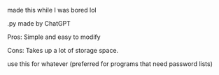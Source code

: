 made this while I was bored lol

.py made by ChatGPT

Pros: Simple and easy to modify

Cons: Takes up a lot of storage space.

use this for whatever (preferred for programs that need password lists)

